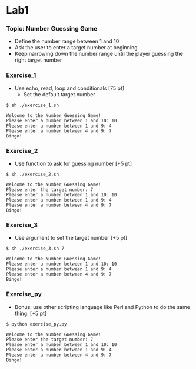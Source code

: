 Lab1
===
### Topic: Number Guessing Game
- Define the number range between 1 and 10
- Ask the user to enter a target number at beginning
- Keep narrowing down the number range until the player guessing the right target number

### Exercise_1
- Use echo, read, loop and conditionals [75 pt]
    - Set the default target number
```bash=
$ sh ./exercise_1.sh
```
```
Welcome to the Number Guessing Game!
Please enter a number between 1 and 10: 10
Please enter a number between 1 and 9: 4
Please enter a number between 4 and 9: 7
Bingo!
```

### Exercise_2
- Use function to ask for guessing number [+5 pt]
```bash=
$ sh ./exercise_2.sh
```
```
Welcome to the Number Guessing Game!
Please enter the target number: 7
Please enter a number between 1 and 10: 10
Please enter a number between 1 and 9: 4
Please enter a number between 4 and 9: 7
Bingo!
```

### Exercise_3
- Use argument to set the target number [+5 pt]
```bash=
$ sh ./exercise_3.sh 7
```
```
Welcome to the Number Guessing Game!
Please enter a number between 1 and 10: 10
Please enter a number between 1 and 9: 4
Please enter a number between 4 and 9: 7
Bingo!
```

### Exercise_py
- Bonus: use other scripting language like Perl and Python to do the same thing. [+5 pt]
```bash=
$ python exercise_py.py
```
```
Welcome to the Number Guessing Game!
Please enter the target number: 7
Please enter a number between 1 and 10: 10
Please enter a number between 1 and 9: 4
Please enter a number between 4 and 9: 7
Bingo!
```

